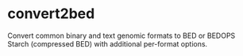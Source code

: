 convert2bed
===========

Convert common binary and text genomic formats to BED or BEDOPS Starch (compressed BED) 
with additional per-format options.
